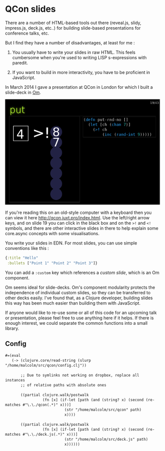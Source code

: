 # QCon slides

There are a number of HTML-based tools out there (reveal.js, slidy, impress.js, deck.js, etc..) for building slide-based presentations for conference talks, etc.

But I find they have a number of disadvantages, at least for me :

1. You usually have to write your slides in raw HTML. This feels cumbersome when you're used to writing LISP s-expressions with paredit.

2. If you want to build in more interactivity, you have to be proficient in JavaScript.

In March 2014 I gave a presentation at QCon in London for which I built
a slide-deck in [Om](https://github.com/swannodette/om).

![slide-19](slide-19.png)

If you're reading this on an old-style computer with a keyboard then you
can view it here http://qcon.juxt.pro/index.html. Use the left/right
arrow keys, and on slide 19 you can click in the black box and on the `>!`
and `<!` symbols, and there are other interactive slides in there to help
explain some core.async concepts with some visualisations.

You write your slides in EDN. For most slides, you can use simple conventions like this :

```clojure
{:title "Hello"
 :bullets ["Point 1" "Point 2" "Point 3"]}
```

You can add a `:custom` key which references a _custom slide_, which is an Om component.

Om seems ideal for slide-decks. Om's component modularity protects the
independence of individual custom slides, so they can be transferred to
other decks easily. I've found that, as a Clojure developer, building
slides this way has been much easier than building them with JavaScript.

If anyone would like to re-use some or all of this code for an upcoming
talk or presentation, please feel free to use anything here if it
helps. If there is enough interest, we could separate the common
functions into a small library.

## Config



```
#=(eval
   (-> (clojure.core/read-string (slurp "/home/malcolm/src/qcon/config.clj"))

       ;; Due to symlinks not working on dropbox, replace all instances
       ;; of relative paths with absolute ones

       ((partial clojure.walk/postwalk
                 (fn [x] (if-let [path (and (string? x) (second (re-matches #"\.\./qcon(.*)" x)))]
                           (str "/home/malcolm/src/qcon" path)
                           x))))

       ((partial clojure.walk/postwalk
                 (fn [x] (if-let [path (and (string? x) (second (re-matches #"\.\./deck.js(.*)" x)))]
                           (str "/home/malcolm/src/deck.js" path)
                           x))))))
```
